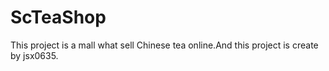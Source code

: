 # ScTeaShop
This project is a mall what sell Chinese tea online.And this project is create by jsx0635.
